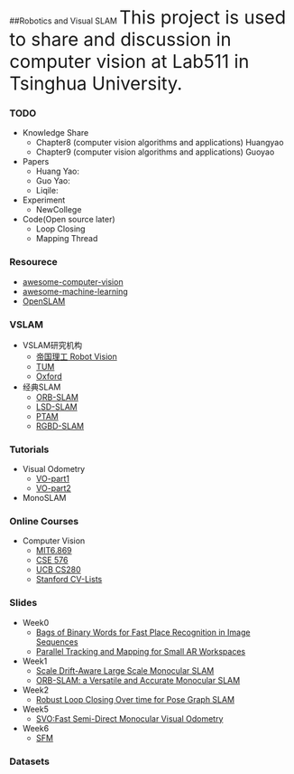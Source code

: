 ##Robotics and Visual SLAM 
<font size=6>This project is used to share and discussion in computer vision at Lab511 in Tsinghua University.</font>

###   TODO
+	Knowledge Share
	* Chapter8 (computer vision algorithms and applications)  Huangyao
	* Chapter9 (computer vision algorithms and applications)  Guoyao
+	Papers
	*	Huang Yao:  
	*	Guo Yao: 
	*	Liqile:
+	Experiment
	*	NewCollege
+	Code(Open source later)
	*	Loop Closing
	*	Mapping Thread


### Resourece
*	[awesome-computer-vision](https://github.com/jbhuang0604/awesome-computer-vision)
*	[awesome-machine-learning](https://github.com/josephmisiti/awesome-machine-learning)
*	[OpenSLAM](https://openslam.org/)

<!--http://rpg.ifi.uzh.ch/software_datasets.html
http://rpg.ifi.uzh.ch/publications.html -->

### VSLAM
*	VSLAM研究机构
	+ [帝国理工 Robot Vision](http://wp.doc.ic.ac.uk/robotvision/publications/)
	+ [TUM](http://vision.in.tum.de/research)
	+ [Oxford](http://www.robots.ox.ac.uk/)
*	经典SLAM
	*	[ORB-SLAM](http://webdiis.unizar.es/~raulmur/orbslam/)
	*	[LSD-SLAM](http://vision.in.tum.de/research/vslam/lsdslam)
	*	[PTAM](http://www.robots.ox.ac.uk/~gk/PTAM/)
	*	[RGBD-SLAM](http://felixendres.github.io/rgbdslam_v2/)      
	
### Tutorials
*	Visual Odometry
	+	[VO-part1](papers/VO_part1.pdf)
	+	[VO-part2](papers/VO_part2.pdf)
*	MonoSLAM     

### Online Courses
*	Computer Vision    
	+	[MIT6.869](http://people.csail.mit.edu/torralba/courses/6.869/6.869.computervision.htm)
	+	[CSE 576](http://courses.cs.washington.edu/courses/cse576/15sp/)
	+	[UCB CS280](http://www.eecs.berkeley.edu/~trevor/CS280.html)
	+	[Stanford CV-Lists](http://vision.stanford.edu/teaching.html)     

### Slides
*	Week0
	+	[Bags of Binary Words for Fast Place Recognition in Image Sequences](slides/Week0-hy-0907.pdf)
	+	[Parallel Tracking and Mapping for Small AR Workspaces](slides/week0-guoyao-PTAM.pdf)
*	Week1
	+	[Scale Drift-Aware Large Scale Monocular SLAM](slides/Week1-hy-0915.pdf)
	+	[ORB-SLAM: a Versatile and Accurate Monocular SLAM](slides/Week1-lql-0915.pdf)		
*	Week2
	+	[Robust Loop Closing Over time for Pose Graph SLAM](slide/Week2-hy-09-23)   
*	Week5
	+	[SVO:Fast Semi-Direct Monocular Visual Odometry](slides/Week5-hy-1023.pdf)
*	Week6
	+	[SFM](slides/Week6-hy-SFM)

###  Datasets
